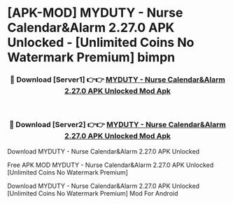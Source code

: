 # [APK-MOD] MYDUTY - Nurse Calendar&Alarm 2.27.0 APK Unlocked - [Unlimited Coins No Watermark Premium] bimpn



<div align="center">
<h3>🔴 Download [Server1] 👉👉 <a href="https://momento.my/?title=MYDUTY_-_Nurse_Calendar&Alarm_2.27.0_APK_Unlocked">MYDUTY - Nurse Calendar&Alarm 2.27.0 APK Unlocked Mod Apk</a></h3><br>

<h3>🔴 Download [Server2] 👉👉 <a href="https://momento.my/?title=MYDUTY_-_Nurse_Calendar&Alarm_2.27.0_APK_Unlocked">MYDUTY - Nurse Calendar&Alarm 2.27.0 APK Unlocked Mod Apk</a></h3>
</div>



Download MYDUTY - Nurse Calendar&Alarm 2.27.0 APK Unlocked 

Free APK MOD MYDUTY - Nurse Calendar&Alarm 2.27.0 APK Unlocked [Unlimited Coins No Watermark Premium]

Download MYDUTY - Nurse Calendar&Alarm 2.27.0 APK Unlocked [Unlimited Coins No Watermark Premium] Mod For Android
